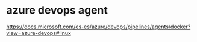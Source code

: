 # azure devops agent

https://docs.microsoft.com/es-es/azure/devops/pipelines/agents/docker?view=azure-devops#linux
